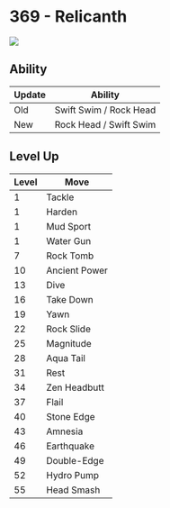 # 369 - Relicanth
![][369]

## Ability

Update | Ability
---    | ---
Old    | Swift Swim / Rock Head
New    | Rock Head / Swift Swim

## Level Up

Level | Move
---   | ---
  1   | Tackle
  1   | Harden
  1   | Mud Sport
  1   | Water Gun
  7   | Rock Tomb
 10   | Ancient Power
 13   | Dive
 16   | Take Down
 19   | Yawn
 22   | Rock Slide
 25   | Magnitude
 28   | Aqua Tail
 31   | Rest
 34   | Zen Headbutt
 37   | Flail
 40   | Stone Edge
 43   | Amnesia
 46   | Earthquake
 49   | Double-Edge
 52   | Hydro Pump
 55   | Head Smash

[369]: ../img/pokemon/369.png
